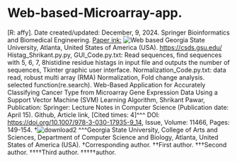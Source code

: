 # Web-based-Microarray-app.
[R: affy]. Date created/updated: December, 9, 2024.
Springer Bioinformatics and Biomedical Engineering. [Paper ink:](https://link.springer.com/chapter/10.1007%2F978-3-030-17935-9_14)
![Web based](https://github.com/spawar2/Web-based-Microarray-app/assets/25118302/e83611e6-d730-4c05-8591-ca00593e78b5)
Georgia State University, Atlanta, United States of America (USA).
https://csds.gsu.edu/
Histag_Shrikant.py.py, GUI_Code.py.txt: Read sequences, find sequences  with 5, 6, 7, 8histidine residue histags in input file and outputs the number of sequences, Tkinter graphic user interface.
Normalization_Code.py.txt: data read, robust multi array (RMA) Normalization, Fold change analysis.
selected function(re.search).
Web-Based Application for Accurately Classifying Cancer Type from Microarray Gene Expression Data Using a Support Vector Machine (SVM) Learning Algorithm, Shrikant Pawar, Publication: Springer: Lecture Notes in Computer Science (Publication date: April 15). Github, Article link, [Cited times: 4]^^^ DOI: https://doi.org/10.1007/978-3-030-17935-9_14, Issue, Volume: 11466, Pages: 149-154.
†![download2](https://github.com/user-attachments/assets/2ddb7124-920c-4fff-8a31-81677bcbf1e6)
^^^Georgia State University, College of Arts and Sciences, Department of Computer Science and Biology, Atlanta, United States of America (USA). 
†Corresponding author. ††First author. †††Second author. ††††Third author. †††††author.
